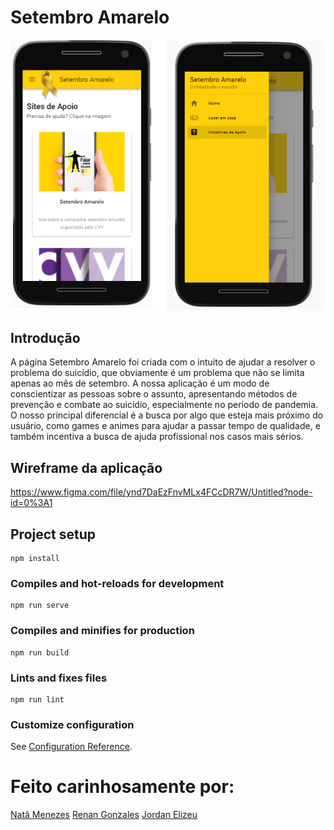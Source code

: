 # Setembro Amarelo
![image](./img.png)
## Introdução
A página Setembro Amarelo foi criada com o intuito de ajudar a resolver o problema do suicídio, que obviamente é um problema que não se limita apenas ao mês de setembro. A nossa aplicação é um modo de conscientizar as pessoas sobre o assunto, apresentando métodos de prevenção e combate ao suicídio, especialmente no período de pandemia. O nosso principal diferencial é a busca por algo que esteja mais próximo do usuário, como games e animes para ajudar a passar tempo de qualidade, e também incentiva a busca de ajuda profissional nos casos mais sérios.

## Wireframe da aplicação

https://www.figma.com/file/ynd7DaEzFnvMLx4FCcDR7W/Untitled?node-id=0%3A1
## Project setup
```
npm install
```

### Compiles and hot-reloads for development
```
npm run serve
```

### Compiles and minifies for production
```
npm run build
```

### Lints and fixes files
```
npm run lint
```

### Customize configuration
See [Configuration Reference](https://cli.vuejs.org/config/).

# Feito carinhosamente por:

[Natã Menezes](https://www.linkedin.com/in/natanmenezes31/)
[Renan Gonzales](https://www.linkedin.com/in/rgonzalesr/)
[Jordan Elizeu](https://www.linkedin.com/in/jordan-elizeu-2a885a210)
